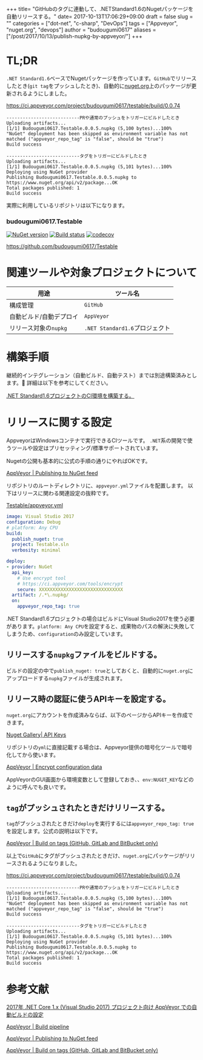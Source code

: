 +++
title= "GitHubのタグに連動して、.NETStandard1.6のNugetパッケージを自動リリースする。"
date= 2017-10-13T17:06:29+09:00
draft = false
slug = ""
categories = ["dot-net", "c-sharp", "DevOps"]
tags = ["Appveyor", "nuget.org", "devops"]
author = "budougumi0617"
aliases = ["/post/2017/10/13/publish-nupkg-by-appveyor/"]
+++

# TL;DR
`.NET Standard1.6`ベースでNugetパッケージを作っています。`GitHub`でリリースしたとき(`git tag`をプッシュしたとき)、自動的に[nuget.org](https://www.nuget.org/.)上のパッケージが更新されるようにしました。

https://ci.appveyor.com/project/budougumi0617/testable/build/0.0.74

```
---------------------------PRや通常のプッシュをトリガーにビルドしたとき
Uploading artifacts...
[1/1] Budougumi0617.Testable.0.0.5.nupkg (5,100 bytes)...100%
"NuGet" deployment has been skipped as environment variable has not matched ("appveyor_repo_tag" is "false", should be "true")
Build success

---------------------------タグをトリガーにビルドしたとき
Uploading artifacts...
[1/1] Budougumi0617.Testable.0.0.5.nupkg (5,101 bytes)...100%
Deploying using NuGet provider
Publishing Budougumi0617.Testable.0.0.5.nupkg to https://www.nuget.org/api/v2/package...OK
Total packages published: 1
Build success
```

実際に利用しているリポジトリは以下になります。

### budougumi0617.Testable
[![NuGet version](https://badge.fury.io/nu/budougumi0617.Testable.svg)](https://badge.fury.io/nu/budougumi0617.Testable)
[![Build status](https://ci.appveyor.com/api/projects/status/nv8feqr5attxrx5j?svg=true)](https://ci.appveyor.com/project/budougumi0617/testable)
[![codecov](https://codecov.io/gh/budougumi0617/Testable/branch/master/graph/badge.svg)](https://codecov.io/gh/budougumi0617/Testable)

https://github.com/budougumi0617/Testable

# 関連ツールや対象プロジェクトについて

|用途|ツール名|
|---|---|
|構成管理|`GitHub`|
|自動ビルド/自動デプロイ|`AppVeyor`|
|リリース対象の`nupkg`|`.NET Standard1.6`プロジェクト|


# 構築手順

継続的インテグレーション（自動ビルド、自動テスト）までは別途構築済みとします。
詳細は以下を参考にしてください。

[.NET Standard1.6プロジェクトのCI環境を構築する。](/post/2017/07/25/ci-for-dotnet16/)

# リリースに関する設定
AppveyorはWindowsコンテナで実行できるCIツールです。 
`.NET`系の開発で使うツールや設定はプリセッティング/標準サポートされています。

Nugetの公開も基本的に公式の手順の通りにやればOKです。

[AppVeyor | Publishing to NuGet feed](https://www.appveyor.com/docs/deployment/nuget/)

リポジトリのルートディレクトリに、`appveyor.yml`ファイルを配置します。
以下はリリースに関わる関連設定の抜粋です。

[Testable/appveyor.yml](https://github.com/budougumi0617/Testable/blob/master/appveyor.yml)

```yml
image: Visual Studio 2017
configuration: Debug
# platform: Any CPU
build:
  publish_nuget: true
  project: Testable.sln
  verbosity: minimal

deploy:
- provider: NuGet
  api_key:
    # Use encrypt tool
    # https://ci.appveyor.com/tools/encrypt
    secure: XXXXXXXXXXXXXXXXXXXXXXXXXXXXXXX
  artifact: /.*\.nupkg/
  on:
    appveyor_repo_tag: true
```

.NET Standard1.6プロジェクトの場合はビルドにVisual Studio2017を使う必要があります。`platform: Any CPU`を設定すると、成果物のパスの解決に失敗してしまうため、`configuration`のみ設定しています。

## リリースする`nupkg`ファイルをビルドする。
ビルドの設定の中で`publish_nuget: true`としておくと、自動的に`nuget.org`にアップロードする`nupkg`ファイルが生成されます。

## リリース時の認証に使うAPIキーを設定する。
`nuget.org`にアカウントを作成済みならば、以下のページからAPIキーを作成できます。

[Nuget Gallery| API Keys](https://www.nuget.org/account/ApiKeys)

リポジトリの`yml`に直接記載する場合は、Appveyor提供の暗号化ツールで暗号化してから使います。

[AppVeyor | Encrypt configuration data](https://ci.appveyor.com/tools/encrypt)

AppVeyorのGUI画面から環境変数として登録しておき、、`env:NUGET_KEY`などのように呼んでも良いです。

## `tag`がプッシュされたときだけリリースする。
`tag`がプッシュされたときだけ`deploy`を実行するには`appveyor_repo_tag: true`を設定します。公式の説明は以下です。

[AppVeyor | Build on tags (GitHub, GitLab and BitBucket only)](https://www.appveyor.com/docs/branches/#build-on-tags-github-gitlab-and-bitbucket-only)

以上で`GitHub`にタグがプッシュされたときだけ、`nuget.org`にパッケージがリリースされるようになりました。

https://ci.appveyor.com/project/budougumi0617/testable/build/0.0.74

```
---------------------------PRや通常のプッシュをトリガーにビルドしたとき
Uploading artifacts...
[1/1] Budougumi0617.Testable.0.0.5.nupkg (5,100 bytes)...100%
"NuGet" deployment has been skipped as environment variable has not matched ("appveyor_repo_tag" is "false", should be "true")
Build success

---------------------------タグをトリガーにビルドしたとき
Uploading artifacts...
[1/1] Budougumi0617.Testable.0.0.5.nupkg (5,101 bytes)...100%
Deploying using NuGet provider
Publishing Budougumi0617.Testable.0.0.5.nupkg to https://www.nuget.org/api/v2/package...OK
Total packages published: 1
Build success
```


# 参考文献

[2017年 .NET Core 1.x (Visual Studio 2017) プロジェクト向け AppVeyor での自動ビルドの設定](http://tech.tanaka733.net/entry/cicd-in-appveyor-for-dotnetcore1x-2017)

[AppVeyor | Build pipeline](https://www.appveyor.com/docs/build-configuration/#build-pipeline)

[AppVeyor | Publishing to NuGet feed](https://www.appveyor.com/docs/deployment/nuget/)

[AppVeyor | Build on tags (GitHub, GitLab and BitBucket only)](https://www.appveyor.com/docs/branches/#build-on-tags-github-gitlab-and-bitbucket-only)
